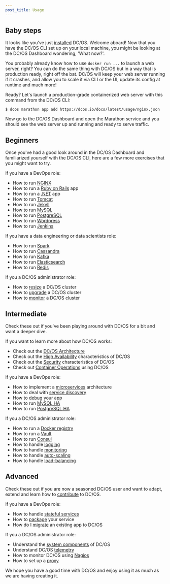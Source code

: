 ```yaml
---
post_title: Usage
---
```


## Baby steps

It looks like you've just [installed](https://dcos.io/install/) DC/OS. Welcome aboard! Now that you have the DC/OS CLI set up on your local machine, you might be looking at the DC/OS Dashboard wondering, 'What now?'.

You probably already know how to use `docker run ...` to launch a web server, right? You can do the same thing with DC/OS but in a way that is production ready, right off the bat. DC/OS will keep your web server running if it crashes, and allow you to scale it via CLI or the UI, update its config at runtime and much more!

Ready? Let's launch a production-grade containerized web server with this command from the DC/OS CLI:

    $ dcos marathon app add https://dcos.io/docs/latest/usage/nginx.json

Now go to the DC/OS Dashboard and open the Marathon service and you should see the web server up and running and ready to serve traffic.

## Beginners

Once you've had a good look around in the DC/OS Dashboard and familiarized yourself with the DC/OS CLI, here are a few more exercises that you might want to try.

If you have a DevOps role:

- How to run [NGINX](/docs/1.7/usage/tutorials/nginx/)
- How to run a [Ruby on Rails](/docs/1.7/usage/tutorials/ruby-on-rails/) app
- How to run a [.NET](/docs/1.7/usage/tutorials/asp-dot-net/) app
- How to run [Tomcat](/docs/1.7/usage/tutorials/tomcat/)
- How to run [Jekyll](/docs/1.7/usage/tutorials/jekyll/)
- How to run [MySQL](/docs/1.7/usage/tutorials/mysql/)
- How to run [PostgreSQL](/docs/1.7/usage/tutorials/postgres/)
- How to run [Wordpress](/docs/1.7/usage/tutorials/wordpress/)
- How to run [Jenkins](/docs/1.7/usage/tutorials/jenkins/)

If you have a data engineering or data scientists role:

- How to run [Spark](/docs/1.7/usage/tutorials/spark/)
- How to run [Cassandra](/docs/1.7/usage/tutorials/cassandra/)
- How to run [Kafka](/docs/1.7/usage/tutorials/kafka/)
- How to run [Elasticsearch](/docs/1.7/usage/tutorials/elasticsearch/)
- How to run [Redis](/docs/1.7/usage/tutorials/redis/)

If you a DC/OS administrator role:

- How to [resize](/docs/1.7/administration/resizing/) a DC/OS cluster
- How to [upgrade](/docs/1.7/administration/upgrading/) a DC/OS cluster
- How to [monitor](/docs/1.7/administration/monitoring/) a DC/OS cluster

## Intermediate

Check these out if you've been playing around with DC/OS for a bit and want a deeper dive.

If you want to learn more about how DC/OS works:

- Check out the [DC/OS Architecture](/docs/1.7/overview/architecture/)
- Check out the [High Availability](/docs/1.7/overview/high-availability/) characteristics of DC/OS
- Check out the [Security](/docs/1.7/overview/security/) characteristics of DC/OS
- Check out [Container Operations](/docs/1.7/overview/container-operations/) using DC/OS

If you have a DevOps role:

- How to implement a [microservices](/docs/1.7/usage/tutorials/microservices/) architecture
- How to deal with [service discovery](/docs/1.7/usage/tutorials/service-discovery/)
- How to [debug](/docs/1.7/usage/tutorials/debugging/) your app
- How to run [MySQL HA](/docs/1.7/usage/tutorials/mysql-ha/)
- How to run [PostgreSQL HA](/docs/1.7/usage/tutorials/postgres-ha/)

If you a DC/OS administrator role:

- How to run a [Docker registry](/docs/1.7/usage/tutorials/docker-registry/)
- How to run a [Vault](/docs/1.7/usage/tutorials/vault/)
- How to run [Consul](/docs/1.7/usage/tutorials/consul/)
- How to handle [logging](/docs/1.7/usage/tutorials/logging/)
- How to handle [monitoring](/docs/1.7/usage/tutorials/monitoring/)
- How to handle [auto-scaling](/docs/1.7/usage/tutorials/autoscaling/)
- How to handle [load-balancing](/docs/1.7/usage/tutorials/load-balancing/)

## Advanced

Check these out if you are now a seasoned DC/OS user and want to adapt, extend and learn how to [contribute](/contribute) to DC/OS.

If you have a DevOps role:

- How to handle [stateful services](/docs/1.7/usage/tutorials/stateful-services/)
- How to [package](/docs/1.7/usage/tutorials/packaging/) your service
- How do I [migrate](/docs/1.7/overview/migration/) an existing app to DC/OS

If you a DC/OS administrator role:

- Understand the [system components](/docs/1.7/administration/system-components/) of DC/OS
- Understand DC/OS [telemetry](/docs/1.7/administration/telemetry/)
- How to monitor DC/OS using [Nagios](/docs/1.7/administration/monitoring/nagios/)
- How to set up a [proxy](/docs/1.7/administration/proxy/)

We hope you have a good time with DC/OS and enjoy using it as much as we are having creating it.
